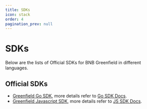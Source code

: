 ```yaml
---
title: SDKs
icon: stack
order: 4
pagination_prev: null
---
```


# SDKs
Below are the lists of Official SDKs for BNB Greenfield in different languages. 

## Official SDKs
* [Greenfield Go SDK](sdk-go.md), more details refer to [Go SDK Docs](https://pkg.go.dev/github.com/bnb-chain/greenfield-go-sdk).
* [Greenfield Javascript SDK](sdk-js.mdx), more details refer to [JS SDK Docs](https://docs.bnbchain.org/greenfield-js-sdk/).
